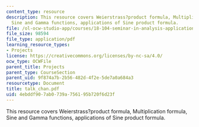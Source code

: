 ```yaml
---
content_type: resource
description: This resource covers Weierstrass?product formula, Multiplication formula,
  Sine and Gamma functions, applications of Sine product formula.
file: /ol-ocw-studio-app/courses/18-104-seminar-in-analysis-applications-to-number-theory-fall-2006/4ebddf907ab0739a756195b720f6d23f_talk_chan.pdf
file_size: 98594
file_type: application/pdf
learning_resource_types:
- Projects
license: https://creativecommons.org/licenses/by-nc-sa/4.0/
ocw_type: OCWFile
parent_title: Projects
parent_type: CourseSection
parent_uid: 9f874a7b-2b56-482d-4f2e-5de7a0a684a3
resourcetype: Document
title: talk_chan.pdf
uid: 4ebddf90-7ab0-739a-7561-95b720f6d23f
---
```

This resource covers Weierstrass?product formula, Multiplication formula, Sine and Gamma functions, applications of Sine product formula.